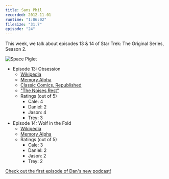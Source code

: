 ```yaml
---
title: Sans Phil
recorded: 2012-11-01
runtime: "1:06:02"
filesize: "31.7"
episode: "24"
---
```


This week, we talk about episodes 13 & 14 of Star Trek: The Original Series, Season 2.

![Space Piglet](https://treylabs-cdn.nyc3.digitaloceanspaces.com/jawgrind/Jawgrind-Episode-24.jpg)

- Episode 13: Obsession
  - [Wikipedia](<http://en.wikipedia.org/wiki/Obsession_(Star_Trek:_The_Original_Series)>)
  - [Memory Alpha](<http://en.memory-alpha.org/wiki/Obsession_(episode)>)
  - [Classic Comics, Republished](http://trey.cc/post/33453571423/pulp)
  - [&quot;The Noises Rest&quot;](http://vimeo.com/2748889)
  - Ratings (out of 5)
    - Cale: 4
    - Daniel: 2
    - Jason: 4
    - Trey: 3
- Episode 14: Wolf in the Fold
  - [Wikipedia](http://en.wikipedia.org/wiki/Wolf_in_the_Fold)
  - [Memory Alpha](<http://en.memory-alpha.org/wiki/Wolf_in_the_Fold_(episode)>)
  - Ratings (out of 5)
    - Cale: 3
    - Daniel: 2
    - Jason: 2
    - Trey: 2

[Check out the first episode of Dan's new podcast!](https://danielwarshaw.com/oppositeofdan/episode-1-pulpy-on-purpose)
